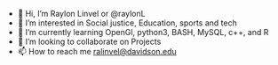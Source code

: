 - 👋 Hi, I’m Raylon Linvel or @raylonL
- 👀 I’m interested in Social justice, Education, sports and tech
- 🌱 I’m currently learning OpenGl, python3, BASH, MySQL, c++, and R
- 💞️ I’m looking to collaborate on Projects 
- 📫 How to reach me ralinvel@davidson.edu

<!---
raylonL/raylonL is a ✨ special ✨ repository because its `README.md` (this file) appears on your GitHub profile.
You can click the Preview link to take a look at your changes.
--->
